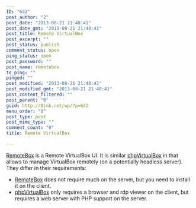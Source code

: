 ```yaml
---
ID: "642"
post_author: "2"
post_date: "2013-08-21 21:48:41"
post_date_gmt: "2013-08-21 21:48:41"
post_title: Remote VirtualBox
post_excerpt: ""
post_status: publish
comment_status: open
ping_status: open
post_password: ""
post_name: remotebox
to_ping: ""
pinged: ""
post_modified: "2013-08-21 21:48:41"
post_modified_gmt: "2013-08-21 21:48:41"
post_content_filtered: ""
post_parent: "0"
guid: http://0ink.net/wp/?p=642
menu_order: "0"
post_type: post
post_mime_type: ""
comment_count: "0"
title: Remote VirtualBox

---
```


<a href="http://knobgoblin.org.uk/" title="RemoteBox">RemoteBox</a> is a Remote VirtualBox UI.
It is similar <a href="http://sourceforge.net/projects/phpvirtualbox/" title="phpVirtualBox">phpVirtualBox</a>  in that allows to manage 
VirtualBox remotely (on a potentially headless server).
They differ in their requirements:

<ul>
<li><a href="http://knobgoblin.org.uk/" title="RemoteBox">RemoteBox</a> does not require much on the server, but you
need to install it on the client.</li>
<li><a href="http://sourceforge.net/projects/phpvirtualbox/" title="phpVirtualBox">phpVirtualBox</a> only requires a browser and rdp viewer
on the client, but requires a web server with PHP support
on the server.</li>
</ul>

